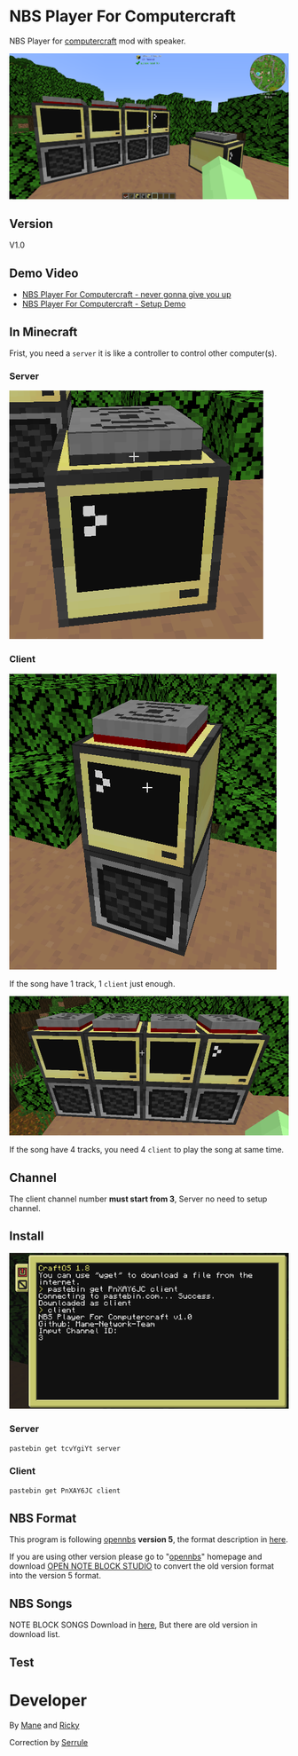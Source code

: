 # NBS Player For Computercraft
NBS Player for [computercraft](https://www.computercraft.info/) mod with speaker.

![Base Image](https://raw.githubusercontent.com/Mane-Network-Team/nbs-player-for-computercraft/main/Picture/1.png)

## Version

V1.0

## Demo Video

+ [NBS Player For Computercraft - never gonna give you up](https://www.youtube.com/watch?v=3qul7IKY4B0&ab_channel=Chmadne)
+ [NBS Player For Computercraft - Setup Demo](https://www.youtube.com/watch?v=e-zrgvcNTkk&ab_channel=Chmadne)

## In Minecraft

Frist, you need a `server` it is like a controller to control other computer(s).

### Server

![Server](https://raw.githubusercontent.com/Mane-Network-Team/nbs-player-for-computercraft/main/Picture/2.png)

### Client

![one track](https://raw.githubusercontent.com/Mane-Network-Team/nbs-player-for-computercraft/main/Picture/4.png)

If the song have 1 track, 1 `client` just enough.

![3 track](https://raw.githubusercontent.com/Mane-Network-Team/nbs-player-for-computercraft/main/Picture/3.png)

If the song have 4 tracks, you need 4 `client` to play the song at same time.

## Channel

The client channel number **must start from 3**, Server no need to setup channel.

## Install

![](https://raw.githubusercontent.com/Mane-Network-Team/nbs-player-for-computercraft/main/Picture/5.png)

### Server

```bash
pastebin get tcvYgiYt server
```

### Client

```bash
pastebin get PnXAY6JC client
```

## NBS Format

This program is following [opennbs](https://opennbs.org/nbs) **version 5**, the format description in [here](https://opennbs.org/nbs).

If you are using other version please go to "[opennbs](https://opennbs.org/nbs)" homepage and download [OPEN NOTE BLOCK STUDIO](https://opennbs.org/) to convert the old version format into the version 5 format.

## NBS Songs

NOTE BLOCK SONGS Download in [here](https://opennbs.org/songs/), But there are old version in download list.

## Test





# Developer

By [Mane](https://github.com/manesec) and [Ricky](https://github.com/0oRickyo0)

Correction by [Serrule](https://github.com/serrule)

